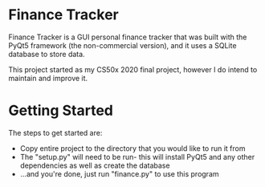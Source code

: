 # Finance Tracker

Finance Tracker is a GUI personal finance tracker that was built with the PyQt5 framework (the non-commercial version), and it uses a SQLite database to store data.

This project started as my CS50x 2020 final project, however I do intend to maintain and improve it.

# Getting Started

The steps to get started are:
* Copy entire project to the directory that you would like to run it from
* The "setup.py" will need to be run- this will install PyQt5 and any other dependencies as well as create the database
* ...and you're done, just run "finance.py" to use this program
